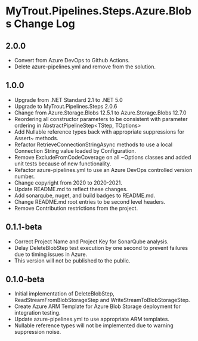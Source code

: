 # MyTrout.Pipelines.Steps.Azure.Blobs Change Log

## 2.0.0
- Convert from Azure DevOps to Github Actions.
- Delete azure-pipelines.yml and remove from the solution.

## 1.0.0
 - Upgrade from .NET Standard 2.1 to .NET 5.0
 - Upgrade to MyTrout.Pipelines.Steps 2.0.6
 - Change from Azure.Storage.Blobs 12.5.1 to Azure.Storage.Blobs 12.7.0
 - Reordering all constructor parameters to be consistent with parameter ordering in AbstractPipelineStep<TStep, TOptions>
 - Add Nullable reference types back with appropriate suppressions for Assert~ methods.
 - Refactor RetrieveConnectionStringAsync methods to use a local Connection String value loaded by Configuration.
 - Remove ExcludeFromCodeCoverage on all ~Options classes and added unit tests because of new functionality.
 - Refactor azure-pipelines.yml to use an Azure DevOps controlled version number.
 - Change copyright from 2020 to 2020-2021.
 - Update README.md to reflect these changes.
 - Add sonarqube, nuget, and build badges to README.md.
 - Change README.md root entries to be second level headers.
 - Remove Contribution restrictions from the project.

## 0.1.1-beta
- Correct Project Name and Project Key for SonarQube analysis.
- Delay DeleteBlobStep test execution by one second to prevent failures due to timing issues in Azure.
- This version will not be published to the public.

## 0.1.0-beta
- Initial implementation of DeleteBlobStep, ReadStreamFromBlobStorageStep and WriteStreamToBlobStorageStep.
- Create Azure ARM Template for Azure Blob Storage deployment for integration testing.
- Update azure-pipelines.yml to use appropriate ARM templates.
- Nullable reference types will not be implemented due to warning suppression noise.